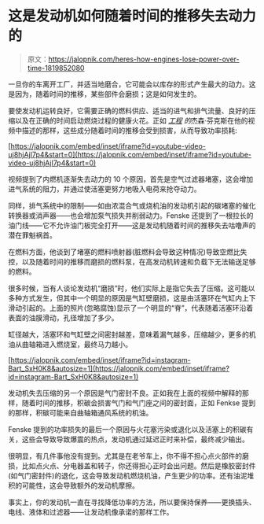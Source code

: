 # 这是发动机如何随着时间的推移失去动力的

> 原文：<https://jalopnik.com/heres-how-engines-lose-power-over-time-1819852080>

一旦你的车离开工厂，并适当地磨合，它可能会以库存的形式产生最大的动力。这是因为，随着时间的推移，某些部件会磨损；这是如何发生的。



要使发动机运转良好，它需要正确的燃料供应、适当的进气和排气流量、良好的压缩以及在正确的时间启动燃烧过程的健康火花。正如 [*工程*](https://www.youtube.com/watch?v=uj8hjAjI7p4) *的*杰森·芬克斯在他的视频中描述的那样，这些成分随着时间的推移会受到损害，从而导致功率损耗:

 [https://jalopnik.com/embed/inset/iframe?id=youtube-video-uj8hjAjI7p4&start=0](https://jalopnik.com/embed/inset/iframe?id=youtube-video-uj8hjAjI7p4&start=0) 

视频提到了内燃机逐渐失去动力的 10 个原因，首先是空气过滤器堵塞，这会增加进气系统的阻力，并通过使活塞更努力地吸入电荷来抢夺动力。

同样，排气系统中的限制——如由浓混合气或烧机油的发动机引起的碳堵塞的催化转换器或消声器——也会增加泵气损失并削弱动力。Fenske 还提到了一根拉长的油门线——它不允许油门板完全打开——这是发动机随着时间的推移失去咕噜声的潜在罪魁祸首。

在燃料方面，他谈到了堵塞的燃料喷射器(脏燃料会导致这种情况)导致空燃比失控，以及随着时间的推移而磨损的燃料泵，在高发动机转速和负载下无法输送足够的燃料。

很多时候，当有人谈论发动机“磨损”时，他们实际上是指它失去了压缩。这可能以多种方式发生，但其中一个明显的原因是气缸壁磨损，这是由活塞环在气缸内上下滑动引起的。上面的照片(忽略腐蚀)显示了一个明显的“脊”，代表随着活塞环沿着表面的油膜滑动，孔径增加了多少。

缸径越大，活塞环和气缸壁之间密封越差，意味着漏气越多，压缩越少，更多的机油从曲轴箱进入燃烧室，最终马力越小。

 [https://jalopnik.com/embed/inset/iframe?id=instagram-Bart_SxH0K8&autosize=1](https://jalopnik.com/embed/inset/iframe?id=instagram-Bart_SxH0K8&autosize=1) 

发动机失去压缩的另一个原因是气门密封不良。正如我在上面的视频中解释的那样，随着时间的推移，积碳会损害气门和气门座之间的密封面，正如 Fenkse 提到的那样，积碳可能来自曲轴箱通风系统的机油。

Fenske 提到的功率损失的最后一个原因与火花塞污染或退化以及活塞上的积碳有关，这些会导致导致爆震的热点，发动机通过延迟正时来补偿，最终减少输出。

很明显，有几件事他没有提到。尤其是在老爷车上，你不得不担心点火部件的磨损，比如点火点、分电器盖和转子，你还得担心正时会出问题。然后是橡胶密封件(如气门密封件)的退化，这会导致发动机燃烧机油，产生更少的功率。还有油泥堆积的可能性，这会导致额外的发动机摩擦。

事实上，你的发动机一直在寻找降低功率的方法，所以要保持保养——更换插头、电线、液体和过滤器——让发动机像承诺的那样工作。